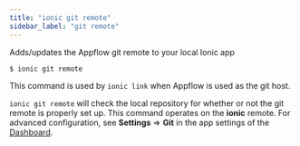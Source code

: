 ```yaml
---
title: "ionic git remote"
sidebar_label: "git remote"
---
```





Adds/updates the Appflow git remote to your local Ionic app

```shell
$ ionic git remote
```

This command is used by `ionic link` when Appflow is used as the git host.

`ionic git remote` will check the local repository for whether or not the git remote is properly set up. This command operates on the **ionic** remote. For advanced configuration, see **Settings** => **Git** in the app settings of the [Dashboard](https://dashboard.ionicframework.com).